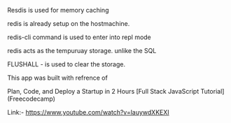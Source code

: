 Resdis is used for memory caching

redis is already setup on the hostmachine.

redis-cli command is used to enter into repl mode

redis acts as the tempuruay storage. unlike the SQL

FLUSHALL - is used to clear the storage.

This app was built with refrence of 

Plan, Code, and Deploy a Startup in 2 Hours [Full Stack JavaScript Tutorial] (Freecodecamp)

Link:- https://www.youtube.com/watch?v=lauywdXKEXI